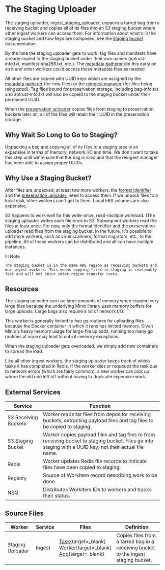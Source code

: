 # The Staging Uploader

The staging uploader, ingest_staging_uploader, unpacks a tarred bag from a receiving bucket and copies all of its files into an S3 staging bucket where other ingest workers can access them. For information about what's in the staging bucket and how keys are composed, see the [staging bucket](/components/s3/#staging-bucket) documentation.

By the time the staging uploader gets to work, tag files and manifests have already copied to the staging bucket under their own names (aptrust-info.txt, manifest-sha256.txt, etc.). The [metadata gatherer](pre-fetch.md) did this early on so it and other workers could access those metadata files as needed.

All other files are copied with UUID keys which are assigned by the [metadata gatherer](pre-fetch.md) (for new files) or the [reingest manager](reingest-manager.md) (for files being reingested). Tag files bound for preservation storage, including bag-info.txt and aptrust-info.txt will also be copied to the staging bucket under their permanent UUID.

When the [preservation uploader](preservation-uploader.md) copies files from staging to preservation buckets later on, all of the files will retain their UUID in the preservation storage.

## Why Wait So Long to Go to Staging?

Unpacking a bag and copying all of its files to a staging area is an expensive in terms of memory, network I/O and time. We don't want to take this step until we're sure that the bag is valid and that the reingest manager has been able to assign proper UUIDs.

## Why Use a Staging Bucket?

After files are unpacked, at least two more workers, the [format identifier](format-identifier.md) and the [preservation uploader](preservation-uploader.md), need to access them. If we unpack files to a local disk, other workers can't get to them. Local EBS volumes are also expensive.

S3 happens to work well for this write-once, read-multiple workload. (The staging uploader writes each file once to S3. Subsequent workers read the files at least once. For now, only the format identifier and the preservation uploader read files from the staging bucket. In the future, it's possible to add more workers, such as virus scanners, format migrators, etc., to the pipeline. All of these workers can be distributed and all can have multiple instances.

!!! Note

    The staging bucket is in the same AWS region as receiving buckets and
    our ingest workers. This means copying files to staging is reasonably
    fast and will not incur inter-region transfer costs.

## Resources

The staging uploader can use large amounts of memory when copying very large files because the underlying Minio library uses memory buffers for large uploads. Large bags also require a lot of network I/O.

This worker is generally limited to two go routines for uploading files because the Docker container in which it runs has limited memory. Given Minio's heavy memory usage for large-file uploads, running too many go routines at once may lead to out-of-memory exceptions.

When the staging uploader gets overloaded, we simply add new containers to spread the load.

Like all other ingest workers, the staging uploader keeps track of which tasks it has completed in Redis. If the worker dies or requeues the task due to network errors (which are fairly common), a new worker can pick up where the old one left off without having to duplicate expensive work.

## External Services

| Service | Function |
| ------- | -------- |
| S3 Receiving Buckets | Worker reads tar files from depositor receiving buckets, extracting payload files and tag files to be copied to staging.
| S3 Staging Bucket | Worker copies payload files and tag files to from receiving bucket to staging bucket. Files go into staging with a UUID key, not their actual file name.
| Redis | Worker updates Redis file records to indicate files have been copied to staging.
| Registry | Source of WorkItem record describing work to be done.
| NSQ | Distributes WorkItem IDs to workers and tracks their status.

## Source Files

| Worker | Service | Files | Definition |
| ------ | ------- | ----- | ---------- |
| Staging Uploader | Ingest | [Task](https://github.com/APTrust/preservation-services/blob/master/ingest/staging_uploader.go){target=_blank} <br/> [Worker](https://github.com/APTrust/preservation-services/blob/master/workers/ingest_staging_uploader.go){target=_blank} <br/> [App](https://github.com/APTrust/preservation-services/blob/master/apps/ingest_staging_uploader/ingest_staging_uploader.go){target=_blank} | Copies files from a tarred bag in a receiving bucket to the ingest staging bucket. |
